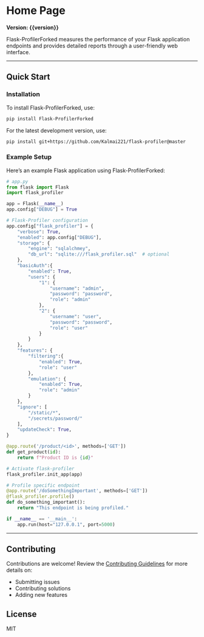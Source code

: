 # Home Page

**Version: {{version}}**

Flask-ProfilerForked measures the performance of your Flask application endpoints and provides detailed reports through a user-friendly web interface.

---

## Quick Start

### Installation

To install Flask-ProfilerForked, use:

```sh
pip install Flask-ProfilerForked
```

For the latest development version, use:

```sh
pip install git+https://github.com/Kalmai221/flask-profiler@master
```

### Example Setup

Here’s an example Flask application using Flask-ProfilerForked:

```python title="my_web_app.py"
# app.py
from flask import Flask
import flask_profiler

app = Flask(__name__)
app.config["DEBUG"] = True

# Flask-Profiler configuration
app.config["flask_profiler"] = {
    "verbose": True,
    "enabled": app.config["DEBUG"],
    "storage": {
        "engine": "sqlalchmey",
        "db_url": "sqlite:///flask_profiler.sql"  # optional
    },
    "basicAuth":{
        "enabled": True,
        "users": {
            "1": {
                "username": "admin",
                "password": "password",
                "role": "admin"
            },
            "2": {
                "username": "user",
                "password": "password",
                "role": "user"
            }
        }
    },
    "features": {
        "filtering":{
            "enabled": True,
            "role": "user"
        },
        "emulation": {
            "enabled": True,
            "role": "admin"
        }
    },
    "ignore": [
        "/static/*",
        "/secrets/password/"
    ],
    "updateCheck": True,
}

@app.route('/product/<id>', methods=['GET'])
def get_product(id):
    return f"Product ID is {id}"

# Activate flask-profiler
flask_profiler.init_app(app)

# Profile specific endpoint
@app.route('/doSomethingImportant', methods=['GET'])
@flask_profiler.profile()
def do_something_important():
    return "This endpoint is being profiled."

if __name__ == '__main__':
    app.run(host="127.0.0.1", port=5000)
```

---

## Contributing

Contributions are welcome! Review the [Contributing Guidelines](https://github.com/Kalmai221/flask-profiler/wiki/Development) for more details on:

- Submitting issues
- Contributing solutions
- Adding new features

## License
MIT
